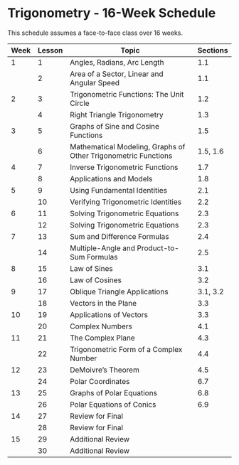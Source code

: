 # Trigonometry - 16-Week Schedule

This schedule assumes a face-to-face class over 16 weeks.

|Week | Lesson | Topic | Sections |
|---|---|---|---|
| 1| 1|	Angles, Radians, Arc Length	|1.1|
|  | 2|	Area of a Sector, Linear and Angular Speed |1.1|
| 2| 3|	Trigonometric Functions: The Unit Circle |1.2|
|  | 4|	Right Triangle Trigonometry |1.3|
| 3| 5|	Graphs of Sine and Cosine Functions |1.5|
|  | 6|	Mathematical Modeling, Graphs of Other Trigonometric Functions |1.5, 1.6|
| 4| 7|	Inverse Trigonometric Functions |1.7|
|  | 8|	Applications and Models |1.8|
| 5| 9|	Using Fundamental Identities |2.1|
|  |10|	Verifying Trigonometric Identities |2.2|
| 6|11|	Solving Trigonometric Equations |2.3|
|  |12|	Solving Trigonometric Equations	|2.3|
| 7|13|	Sum and Difference Formulas |2.4|
|  |14|	Multiple-Angle and Product-to-Sum Formulas |2.5|
| 8|15|	Law of Sines |3.1|
|  |16|	Law of Cosines |3.2|
| 9|17|	Oblique Triangle Applications |3.1, 3.2|
|  |18|	Vectors in the Plane |3.3|
|10|19|	Applications of Vectors |3.3|
|  |20|	Complex Numbers |4.1|
|11|21|	The Complex Plane	|4.3|
|  |22|	Trigonometric Form of a Complex Number |4.4|
|12|23|	DeMoivre’s Theorem |4.5|
|  |24|	Polar Coordinates |6.7|
|13|25|	Graphs of Polar Equations |6.8|
|  |26|	Polar Equations of Conics |6.9|
|14|27|	Review for Final |  |
|  |28|	Review for Final |  |
|15|29|	Additional Review |  |
|  |30|	Additional Review |  |

